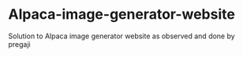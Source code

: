 # Alpaca-image-generator-website
Solution to Alpaca image generator website as observed and done by pregaji
